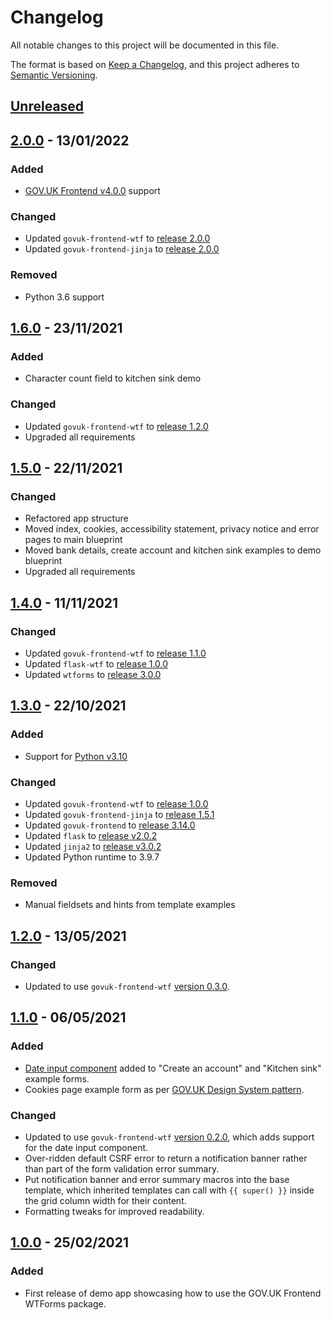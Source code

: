 # Changelog

All notable changes to this project will be documented in this file.

The format is based on [Keep a Changelog](https://keepachangelog.com/en/1.0.0/), and this project adheres to [Semantic Versioning](https://semver.org/spec/v2.0.0.html).

## [Unreleased](https://github.com/LandRegistry/govuk-frontend-wtf-demo/compare/2.0.0...main)

## [2.0.0](https://github.com/LandRegistry/govuk-frontend-wtf-demo/releases/tag/2.0.0) - 13/01/2022

### Added

- [GOV.UK Frontend v4.0.0](https://github.com/alphagov/govuk-frontend/releases/tag/v4.0.0) support

### Changed

- Updated `govuk-frontend-wtf` to [release 2.0.0](https://github.com/LandRegistry/govuk-frontend-wtf/releases/tag/2.0.0)
- Updated `govuk-frontend-jinja` to [release 2.0.0](https://github.com/LandRegistry/govuk-frontend-jinja/releases/tag/2.0.0)

### Removed

- Python 3.6 support

## [1.6.0](https://github.com/LandRegistry/govuk-frontend-wtf-demo/releases/tag/1.6.0) - 23/11/2021

### Added

- Character count field to kitchen sink demo

### Changed

- Updated `govuk-frontend-wtf` to [release 1.2.0](https://github.com/LandRegistry/govuk-frontend-wtf/releases/tag/1.2.0)
- Upgraded all requirements

## [1.5.0](https://github.com/LandRegistry/govuk-frontend-wtf-demo/releases/tag/1.5.0) - 22/11/2021

### Changed

- Refactored app structure
- Moved index, cookies, accessibility statement, privacy notice and error pages to main blueprint
- Moved bank details, create account and kitchen sink examples to demo blueprint
- Upgraded all requirements

## [1.4.0](https://github.com/LandRegistry/govuk-frontend-wtf-demo/releases/tag/1.4.0) - 11/11/2021

### Changed

- Updated `govuk-frontend-wtf` to [release 1.1.0](https://github.com/LandRegistry/govuk-frontend-wtf/releases/tag/1.1.0)
- Updated `flask-wtf` to [release 1.0.0](https://github.com/wtforms/flask-wtf/releases/tag/v1.0.0)
- Updated `wtforms` to [release 3.0.0](https://github.com/wtforms/wtforms/releases/tag/3.0.0)

## [1.3.0](https://github.com/LandRegistry/govuk-frontend-wtf-demo/releases/tag/1.3.0) - 22/10/2021

### Added

- Support for [Python v3.10](https://www.python.org/downloads/release/python-3100/)

### Changed

- Updated `govuk-frontend-wtf` to [release 1.0.0](https://github.com/LandRegistry/govuk-frontend-wtf/releases/tag/1.0.0)
- Updated `govuk-frontend-jinja` to [release 1.5.1](https://github.com/LandRegistry/govuk-frontend-jinja/releases/tag/1.5.1)
- Updated `govuk-frontend` to [release 3.14.0](https://github.com/alphagov/govuk-frontend/releases/tag/v3.14.0)
- Updated `flask` to [release v2.0.2](https://flask.palletsprojects.com/en/2.0.x/changes/)
- Updated `jinja2` to [release v3.0.2](https://jinja.palletsprojects.com/en/3.0.x/changes/)
- Updated Python runtime to 3.9.7

### Removed

- Manual fieldsets and hints from template examples

## [1.2.0](https://github.com/LandRegistry/govuk-frontend-wtf-demo/releases/tag/1.2.0) - 13/05/2021

### Changed

- Updated to use `govuk-frontend-wtf` [version 0.3.0](https://github.com/LandRegistry/govuk-frontend-wtf/releases/tag/0.3.0).

## [1.1.0](https://github.com/LandRegistry/govuk-frontend-wtf-demo/releases/tag/1.1.0) - 06/05/2021

### Added

- [Date input component](https://design-system.service.gov.uk/components/date-input/) added to "Create an account" and "Kitchen sink" example forms.
- Cookies page example form as per [GOV.UK Design System pattern](https://design-system.service.gov.uk/patterns/cookies-page/).

### Changed

- Updated to use `govuk-frontend-wtf` [version 0.2.0](https://github.com/LandRegistry/govuk-frontend-wtf/releases/tag/0.2.0), which adds support for the date input component.
- Over-ridden default CSRF error to return a notification banner rather than part of the form validation error summary.
- Put notification banner and error summary macros into the base template, which inherited templates can call with `{{ super() }}` inside the grid column width for their content.
- Formatting tweaks for improved readability.

## [1.0.0](https://github.com/LandRegistry/govuk-frontend-wtf-demo/releases/tag/1.0.0) - 25/02/2021

### Added

- First release of demo app showcasing how to use the GOV.UK Frontend WTForms package.
